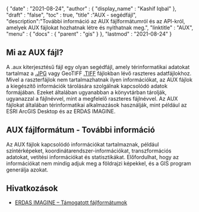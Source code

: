 {
  "date" : "2021-08-24",
  "author" : {
    "display_name" : "Kashif Iqbal"
},
  "draft" : "false",
  "toc" : true,
  "title" :"AUX - segédfájl",
  "description":"További információ az AUX fájlformátumról és az API-król, amelyek AUX fájlokat hozhatnak létre és nyithatnak meg.",
  "linktitle" : "AUX",
  "menu" : {
    "docs" : {
      "parent" : "gis"
}
},
  "lastmod" : "2021-08-24"
}

## Mi az AUX fájl?

A .aux kiterjesztésű fájl egy olyan segédfájl, amely térinformatikai adatokat tartalmaz a [.JPG](/hu/image/jpeg/) vagy GeoTIFF [.TIFF](/hu/image/tiff/) fájlokban lévő raszteres adatfájlokhoz. Mivel a raszterfájlok nem tartalmazhatnak ilyen információkat, az AUX fájlok a kiegészítő információk tárolására szolgálnak kapcsolódó adatok formájában. Ezeket általában ugyanabban a könyvtárban tárolják, ugyanazzal a fájlnévvel, mint a megfelelő raszteres fájlnévvel. Az AUX fájlokat általában térinformatikai alkalmazások használják, mint például az ESRI ArcGIS Desktop és az ERDAS IMAGINE.

## AUX fájlformátum - További információ

Az AUX fájlok kapcsolódó információkat tartalmaznak, például színtérképeket, koordinátarendszer-információkat, transzformációs adatokat, vetítési információkat és statisztikákat. Előfordulhat, hogy az információkat nem mindig adjuk meg a földrajzi képekkel, és a GIS program generálja azokat.

## Hivatkozások

* [ERDAS IMAGINE – Támogatott fájlformátumok](https://www.hexagongeospatial.com/products/power-portfolio/erdas-imagine#imagine-technical-documents)

